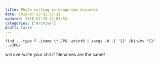 ```yaml
---
title: Photo sorting is dangerous business
date: 2018-07-13 01:37:31
updated: 2018-07-29 22:05:53
categories: ["Archive"]
draft: false
---
```


```
find . -type f -iname \*.JPG -print0 | xargs -0 -I '{}' /bin/mv "{}" ../JPG/
```

will overwrite your shit if filenames are the same!
